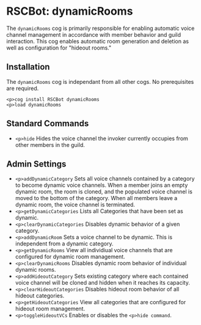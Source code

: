 # RSCBot: dynamicRooms

The `dynamicRooms` cog is primarily responsible for enabling automatic voice channel management in accordance with member behavior and guild interaction. This cog enables automatic room generation and deletion as well as configuration for "hideout rooms."

## Installation

The `dynamicRooms` cog is independant from all other cogs. No prerequisites are required.

```
<p>cog install RSCBot dynamicRooms
<p>load dynamicRooms
```

## Standard Commands

- `<p>hide`
  Hides the voice channel the invoker currently occupies from other members in the guild.

## Admin Settings

- `<p>addDynamicCategory`
  Sets all voice channels contained by a category to become dynamic voice channels. When a member joins an empty dynamic room, the room is cloned, and the populated voice channel is moved to the bottom of the category. When all members leave a dynamic room, the voice channel is terminated.
- `<p>getDynamicCategories`
  Lists all Categories that have been set as dynamic.
- `<p>clearDynamicCategories`
  Disables dynamic behavior of a given category.
- `<p>addDynamicRoom`
  Sets a voice channel to be dynamic. This is independent from a dynamic category.
- `<p>getDynamicRooms`
  View all individiual voice channels that are configured for dynamic room management.
- `<p>clearDynamicRooms`
  Disables dynamic room behavior of individual dynamic rooms.
- `<p>addHideoutCategory`
  Sets existing category where each contained voice channel will be cloned and hidden when it reaches its capacity.
- `<p>clearHideoutCategories`
  Disables hideout room behavior of all hideout categories.
- `<p>getHideoutCategories`
  View all categories that are configured for hideout room management.
- `<p>toggleHideoutVCs`
  Enables or disables the `<p>hide command`.
